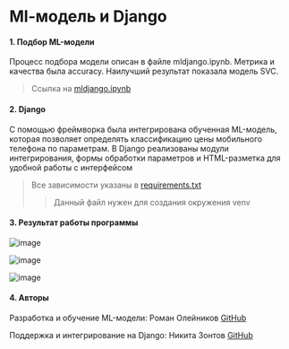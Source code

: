 # Ml-модель и Django


#### 1. Подбор ML-модели

Процесс подбора модели описан в файле mldjango.ipynb. Метрика и качества была accuracy. Наилучший результат показала модель SVC.

> Ссылка на [mldjango.ipynb](https://github.com/zoLikeCode/ML-Django-Classification/blob/master/mldjango.ipynb)






#### 2. Django

С помощью фреймворка была интегрирована обученная ML-модель, которая позволяет определять классификацию цены мобильного телефона по параметрам. В Django реализованы модули интегрирования, формы обработки параметров и HTML-разметка для удобной работы с интерфейсом

> Все зависимости указаны в [requirements.txt](https://github.com/zoLikeCode/ML-Django-Classification/blob/master/requirements.txt)
> > Данный файл нужен для создания окружения venv


#### 3. Результат работы программы

![image](https://user-images.githubusercontent.com/70718862/158981563-5d2af3d8-deb8-4904-ad95-94df8fd05d76.png)

![image](https://user-images.githubusercontent.com/70718862/158981635-f5c3b710-f0cf-4b4a-976d-39f8d4b22df9.png)

![image](https://user-images.githubusercontent.com/70718862/158981753-aad13e3d-b587-4226-83fa-44e3b5ebd958.png)


#### 4. Авторы

Разработка и обучение ML-модели: Роман Олейников [GitHub](https://github.com/Oleynikov-Roman)

Поддержка и интегрирование на Django: Никита Зонтов [GitHub](https://github.com/zoLikeCode)



